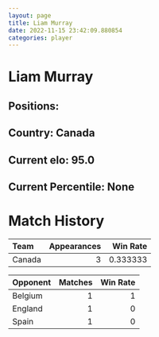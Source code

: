 ```yaml
---  
layout: page  
title: Liam Murray  
date: 2022-11-15 23:42:09.880854  
categories: player  
---
```

# Liam Murray

## Positions: 

## Country: Canada

## Current elo: 95.0

## Current Percentile: None

# Match History


| Team   |   Appearances |   Win Rate |
|:-------|--------------:|-----------:|
| Canada |             3 |   0.333333 |

| Opponent   |   Matches |   Win Rate |
|:-----------|----------:|-----------:|
| Belgium    |         1 |          1 |
| England    |         1 |          0 |
| Spain      |         1 |          0 |